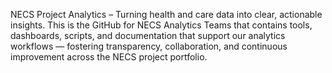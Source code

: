 NECS Project Analytics – Turning health and care data into clear, actionable insights. 
This is the GitHub for NECS Analytics Teams that contains tools, dashboards, scripts, and documentation that support our analytics workflows — fostering transparency, collaboration, and continuous improvement across the NECS project portfolio.
